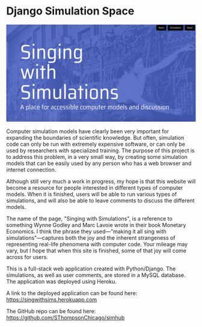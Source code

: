 # Django Simulation Space

![Picture of front page.](assets/appimage.png)

Computer simulation models have clearly been very important for expanding the boundaries of scientific knowledge. But often, simulation code can only be run with extremely expensive software, or can only be used by researchers with specialized training. The purpose of this project is to address this problem, in a very small way, by creating some simulation models that can be easily used by any person who has a web browser and internet connection.

Although still very much a work in progress, my hope is that this website will become a resource for people interested in different types of computer models. When it is finished, users will be able to run various types of simulations, and will also be able to leave comments to discuss the different models.

The name of the page, "Singing with Simulations", is a reference to something Wynne Godley and Marc Lavoie wrote in their book Monetary Economics. I think the phrase they used—"making it all sing with simulations"—captures both the joy and the inherent strangeness of representing real-life phenomena with computer code. Your mileage may vary, but I hope that when this site is finished, some of that joy will come across for users. 

This is a full-stack web application created with Python/Django. The simulations, as well as user comments, are stored in a MySQL database. The application was deployed using Heroku. 

A link to the deployed application can be found here: https://singwithsims.herokuapp.com

The GitHub repo can be found here: https://github.com/SThompsonChicago/simhub